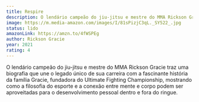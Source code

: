 ```yaml
---
title: Respire
description: O lendário campeão do jiu-jitsu e mestre do MMA Rickson Gracie traz uma biografia que une o legado único de sua carreira com a fascinante história da família Gracie.
image: https://m.media-amazon.com/images/I/81sPizjC3qL._SY522_.jpg
status: lido
amazonLink: https://amzn.to/4fWSPEg
author: Rickson Gracie
year: 2021
rating: 4
---
```


O lendário campeão do jiu-jitsu e mestre do MMA Rickson Gracie traz uma biografia que une o legado único de sua carreira com a fascinante história da família Gracie, fundadora do Ultimate Fighting Championship, mostrando como a filosofia do esporte e a conexão entre mente e corpo podem ser aproveitadas para o desenvolvimento pessoal dentro e fora do ringue.